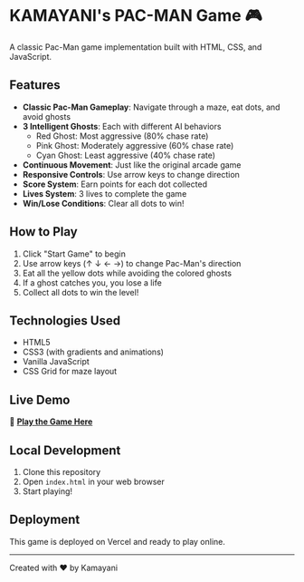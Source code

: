# KAMAYANI's PAC-MAN Game 🎮

A classic Pac-Man game implementation built with HTML, CSS, and JavaScript.

## Features

- **Classic Pac-Man Gameplay**: Navigate through a maze, eat dots, and avoid ghosts
- **3 Intelligent Ghosts**: Each with different AI behaviors
  - Red Ghost: Most aggressive (80% chase rate)
  - Pink Ghost: Moderately aggressive (60% chase rate)  
  - Cyan Ghost: Least aggressive (40% chase rate)
- **Continuous Movement**: Just like the original arcade game
- **Responsive Controls**: Use arrow keys to change direction
- **Score System**: Earn points for each dot collected
- **Lives System**: 3 lives to complete the game
- **Win/Lose Conditions**: Clear all dots to win!

## How to Play

1. Click "Start Game" to begin
2. Use arrow keys (↑ ↓ ← →) to change Pac-Man's direction
3. Eat all the yellow dots while avoiding the colored ghosts
4. If a ghost catches you, you lose a life
5. Collect all dots to win the level!

## Technologies Used

- HTML5
- CSS3 (with gradients and animations)
- Vanilla JavaScript
- CSS Grid for maze layout

## Live Demo

🚀 **[Play the Game Here](https://your-vercel-deployment-url.vercel.app)**

## Local Development

1. Clone this repository
2. Open `index.html` in your web browser
3. Start playing!

## Deployment

This game is deployed on Vercel and ready to play online.

---

Created with ❤️ by Kamayani

